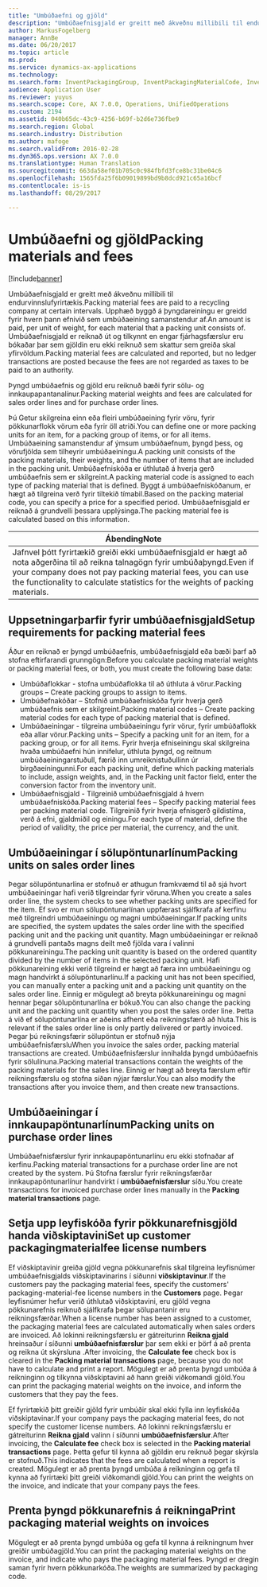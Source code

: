 ```yaml
---
title: "Umbúðaefni og gjöld"
description: "Umbúðaefnisgjald er greitt með ákveðnu millibili til endurvinnslufyrirtækis. Upphæð byggð á þyngdareiningu er greidd fyrir hvern þann efnivið sem umbúðaeining samanstendur af. Umbúðaefnisgjald er reiknað út og tilkynnt en engar fjárhagsfærslur eru bókaðar þar sem gjöldin eru ekki reiknuð sem skattur sem greiða skal yfirvöldum."
author: MarkusFogelberg
manager: AnnBe
ms.date: 06/20/2017
ms.topic: article
ms.prod: 
ms.service: dynamics-ax-applications
ms.technology: 
ms.search.form: InventPackagingGroup, InventPackagingMaterialCode, InventPackagingMaterialFee, InventPackagingMaterialTrans, InventPackagingMaterialTransPurch, InventPackagingUnit
audience: Application User
ms.reviewer: yuyus
ms.search.scope: Core, AX 7.0.0, Operations, UnifiedOperations
ms.custom: 2194
ms.assetid: 040b65dc-43c9-4256-b69f-b2d6e736fbe9
ms.search.region: Global
ms.search.industry: Distribution
ms.author: mafoge
ms.search.validFrom: 2016-02-28
ms.dyn365.ops.version: AX 7.0.0
ms.translationtype: Human Translation
ms.sourcegitcommit: 663da58ef01b705c0c984fbfd3fce8bc31be04c6
ms.openlocfilehash: 1565fda25f6b09019899bd9b8dcd921c65a16bcf
ms.contentlocale: is-is
ms.lasthandoff: 08/29/2017

---
```


# <a name="packing-materials-and-fees"></a><span data-ttu-id="4774f-105">Umbúðaefni og gjöld</span><span class="sxs-lookup"><span data-stu-id="4774f-105">Packing materials and fees</span></span>

[!include[banner](../includes/banner.md)]


<span data-ttu-id="4774f-106">Umbúðaefnisgjald er greitt með ákveðnu millibili til endurvinnslufyrirtækis.</span><span class="sxs-lookup"><span data-stu-id="4774f-106">Packing material fees are paid to a recycling company at certain intervals.</span></span> <span data-ttu-id="4774f-107">Upphæð byggð á þyngdareiningu er greidd fyrir hvern þann efnivið sem umbúðaeining samanstendur af.</span><span class="sxs-lookup"><span data-stu-id="4774f-107">An amount is paid, per unit of weight, for each material that a packing unit consists of.</span></span> <span data-ttu-id="4774f-108">Umbúðaefnisgjald er reiknað út og tilkynnt en engar fjárhagsfærslur eru bókaðar þar sem gjöldin eru ekki reiknuð sem skattur sem greiða skal yfirvöldum.</span><span class="sxs-lookup"><span data-stu-id="4774f-108">Packing material fees are calculated and reported, but no ledger transactions are posted because the fees are not regarded as taxes to be paid to an authority.</span></span>

<span data-ttu-id="4774f-109">Þyngd umbúðaefnis og gjöld eru reiknuð bæði fyrir sölu- og innkaupapantanalínur.</span><span class="sxs-lookup"><span data-stu-id="4774f-109">Packing material weights and fees are calculated for sales order lines and for purchase order lines.</span></span>

<span data-ttu-id="4774f-110">Þú Getur skilgreina einn eða fleiri umbúðaeining fyrir vöru, fyrir pökkunarflokk vörum eða fyrir öll atriði.</span><span class="sxs-lookup"><span data-stu-id="4774f-110">You can define one or more packing units for an item, for a packing group of items, or for all items.</span></span> <span data-ttu-id="4774f-111">Umbúðaeining samanstendur af ýmsum umbúðaefnum, þyngd þess, og vörufjölda sem tilheyrir umbúðaeiningu.</span><span class="sxs-lookup"><span data-stu-id="4774f-111">A packing unit consists of the packing materials, their weights, and the number of items that are included in the packing unit.</span></span> <span data-ttu-id="4774f-112">Umbúðaefniskóða er úthlutað á hverja gerð umbúðaefnis sem  er skilgreint.</span><span class="sxs-lookup"><span data-stu-id="4774f-112">A packing material code is assigned to each type of packing material that is defined.</span></span> <span data-ttu-id="4774f-113">Byggt á umbúðaefniskóðanum, er hægt að tilgreina verð fyrir tiltekið tímabil.</span><span class="sxs-lookup"><span data-stu-id="4774f-113">Based on the packing material code, you can specify a price for a specified period.</span></span> <span data-ttu-id="4774f-114">Umbúðaefnisgjald er reiknað á grundvelli þessara upplýsinga.</span><span class="sxs-lookup"><span data-stu-id="4774f-114">The packing material fee is calculated based on this information.</span></span>

| <span data-ttu-id="4774f-115">**Ábending**</span><span class="sxs-lookup"><span data-stu-id="4774f-115">**Note**</span></span>                                                                                                                                             |
|------------------------------------------------------------------------------------------------------------------------------------------------------|
| <span data-ttu-id="4774f-116">Jafnvel þótt fyrirtækið greiði ekki umbúðaefnisgjald er hægt að nota aðgerðina til að reikna talnagögn fyrir umbúðaþyngd.</span><span class="sxs-lookup"><span data-stu-id="4774f-116">Even if your company does not pay packing material fees, you can use the functionality to calculate statistics for the weights of packing materials.</span></span> |

## <a name="setup-requirements-for-packing-material-fees"></a><span data-ttu-id="4774f-117">Uppsetningarþarfir fyrir umbúðaefnisgjald</span><span class="sxs-lookup"><span data-stu-id="4774f-117">Setup requirements for packing material fees</span></span>
<span data-ttu-id="4774f-118">Áður en reiknað er þyngd umbúðaefnis, umbúðaefnisgjald eða bæði þarf að stofna eftirfarandi grunngögn:</span><span class="sxs-lookup"><span data-stu-id="4774f-118">Before you calculate packing material weights or packing material fees, or both, you must create the following base data:</span></span>

-   <span data-ttu-id="4774f-119">Umbúðaflokkar - stofna umbúðaflokka til að úthluta á vörur.</span><span class="sxs-lookup"><span data-stu-id="4774f-119">Packing groups – Create packing groups to assign to items.</span></span>
-   <span data-ttu-id="4774f-120">Umbúðefnakóðar – Stofnið umbúðaefniskóða fyrir hverja gerð umbúðaefnis sem er skilgreint.</span><span class="sxs-lookup"><span data-stu-id="4774f-120">Packing material codes – Create packing material codes for each type of packing material that is defined.</span></span>
-   <span data-ttu-id="4774f-121">Umbúðaeiningar - tilgreina umbúðaeiningu fyrir vörur, fyrir umbúðaflokk eða allar vörur.</span><span class="sxs-lookup"><span data-stu-id="4774f-121">Packing units – Specify a packing unit for an item, for a packing group, or for all items.</span></span> <span data-ttu-id="4774f-122">Fyrir hverja efniseiningu skal skilgreina hvaða umbúðaefni hún innifelur, úthluta þyngd, og reitnum umbúðaeiningarstuðull, færið inn umreiknistuðullinn úr birgðaeiningunni.</span><span class="sxs-lookup"><span data-stu-id="4774f-122">For each packing unit, define which packing materials to include, assign weights, and, in the Packing unit factor field, enter the conversion factor from the inventory unit.</span></span>
-   <span data-ttu-id="4774f-123">Umbúðaefnisgjald - Tilgreinið umbúðaefnisgjald á hvern umbúðaefniskóða.</span><span class="sxs-lookup"><span data-stu-id="4774f-123">Packing material fees – Specify packing material fees per packing material code.</span></span> <span data-ttu-id="4774f-124">Tilgreinið fyrir hverja efnisgerð gildistíma, verð á efni, gjaldmiðil og einingu.</span><span class="sxs-lookup"><span data-stu-id="4774f-124">For each type of material, define the period of validity, the price per material, the currency, and the unit.</span></span>

## <a name="packing-units-on-sales-order-lines"></a><span data-ttu-id="4774f-125">Umbúðaeiningar í sölupöntunarlínum</span><span class="sxs-lookup"><span data-stu-id="4774f-125">Packing units on sales order lines</span></span>
<span data-ttu-id="4774f-126">Þegar sölupöntunarlína er stofnuð er athugun framkvæmd til að sjá hvort umbúðaeiningar hafi verið tilgreindar fyrir vöruna.</span><span class="sxs-lookup"><span data-stu-id="4774f-126">When you create a sales order line, the system checks to see whether packing units are specified for the item.</span></span> <span data-ttu-id="4774f-127">Ef svo er mun sölupöntunarlínan uppfærast sjálfkrafa af kerfinu með tilgreindri umbúðaeiningu og magni umbúðaeiningar.</span><span class="sxs-lookup"><span data-stu-id="4774f-127">If packing units are specified, the system updates the sales order line with the specified packing unit and the packing unit quantity.</span></span> <span data-ttu-id="4774f-128">Magn umbúðaeiningar er reiknað á grundvelli pantaðs magns deilt með fjölda vara í valinni pökkunareiningu.</span><span class="sxs-lookup"><span data-stu-id="4774f-128">The packing unit quantity is based on the ordered quantity divided by the number of items in the selected packing unit.</span></span> <span data-ttu-id="4774f-129">Hafi pökkunareining ekki verið tilgreind er hægt að færa inn umbúðaeiningu og magn handvirkt á sölupöntunarlínu.</span><span class="sxs-lookup"><span data-stu-id="4774f-129">If a packing unit has not been specified, you can manually enter a packing unit and a packing unit quantity on the sales order line.</span></span> <span data-ttu-id="4774f-130">Einnig er mögulegt að breyta pökkunareiningu og magni hennar þegar sölupöntunarlína er bókuð.</span><span class="sxs-lookup"><span data-stu-id="4774f-130">You can also change the packing unit and the packing unit quantity when you post the sales order line.</span></span> <span data-ttu-id="4774f-131">Þetta á við ef sölupöntunarlína er aðeins afhent eða reikningsfærð að hluta.</span><span class="sxs-lookup"><span data-stu-id="4774f-131">This is relevant if the sales order line is only partly delivered or partly invoiced.</span></span> <span data-ttu-id="4774f-132">Þegar þú reikningsfærir sölupöntun er stofnuð nýja umbúðaefnisfærslu</span><span class="sxs-lookup"><span data-stu-id="4774f-132">When you invoice the sales order, packing material transactions are created.</span></span> <span data-ttu-id="4774f-133">Umbúðaefnisfærslur innihalda þyngd umbúðaefnis fyrir sölulínuna.</span><span class="sxs-lookup"><span data-stu-id="4774f-133">Packing material transactions contain the weights of the packing materials for the sales line.</span></span> <span data-ttu-id="4774f-134">Einnig er hægt að breyta færslum eftir reikningsfærslu og stofna síðan nýjar færslur.</span><span class="sxs-lookup"><span data-stu-id="4774f-134">You can also modify the transactions after you invoice them, and then create new transactions.</span></span>

## <a name="packing-units-on-purchase-order-lines"></a><span data-ttu-id="4774f-135">Umbúðaeiningar í innkaupapöntunarlínum</span><span class="sxs-lookup"><span data-stu-id="4774f-135">Packing units on purchase order lines</span></span>
<span data-ttu-id="4774f-136">Umbúðaefnisfærslur fyrir innkaupapöntunarlínu eru ekki stofnaðar af kerfinu.</span><span class="sxs-lookup"><span data-stu-id="4774f-136">Packing material transactions for a purchase order line are not created by the system.</span></span> <span data-ttu-id="4774f-137">Þú Stofna færslur fyrir reikningsfærðar innkaupapöntunarlínur handvirkt í **umbúðaefnisfærslur** síðu.</span><span class="sxs-lookup"><span data-stu-id="4774f-137">You create transactions for invoiced purchase order lines manually in the **Packing material transactions** page.</span></span>

## <a name="set-up-customer-packagingmaterialfee-license-numbers"></a><span data-ttu-id="4774f-138">Setja upp leyfiskóða fyrir pökkunarefnisgjöld handa viðskiptavini</span><span class="sxs-lookup"><span data-stu-id="4774f-138">Set up customer packagingmaterialfee license numbers</span></span>
<span data-ttu-id="4774f-139">Ef viðskiptavinir greiða gjöld vegna pökkunarefnis skal tilgreina leyfisnúmer umbúðaefnisgjalds viðskiptavinarins í síðunni **viðskiptavinur**.</span><span class="sxs-lookup"><span data-stu-id="4774f-139">If the customers pay the packaging material fees, specify the customers' packaging-material-fee license numbers in the **Customers** page.</span></span> <span data-ttu-id="4774f-140">Þegar leyfisnúmer hefur verið úthlutað viðskiptavini, eru gjöld vegna pökkunarefnis reiknuð sjálfkrafa þegar sölupantanir eru reikningsfærðar.</span><span class="sxs-lookup"><span data-stu-id="4774f-140">When a license number has been assigned to a customer, the packaging material fees are calculated automatically when sales orders are invoiced.</span></span> <span data-ttu-id="4774f-141">Að lokinni reikningsfærslu er gátreiturinn  **Reikna gjald** hreinsaður í síðunni **umbúðaefnisfærslur** þar sem ekki er þörf á að prenta og reikna út skýrsluna .</span><span class="sxs-lookup"><span data-stu-id="4774f-141">After invoicing, the **Calculate fee** check box is cleared in the **Packing material transactions** page, because you do not have to calculate and print a report.</span></span> <span data-ttu-id="4774f-142">Mögulegt er að prenta þyngd umbúða á reikninginn og tilkynna viðskiptavini að hann greiði viðkomandi gjöld.</span><span class="sxs-lookup"><span data-stu-id="4774f-142">You can print the packaging material weights on the invoice, and inform the customers that they pay the fees.</span></span> 

<span data-ttu-id="4774f-143">Ef fyrirtækið þitt greiðir gjöld fyrir umbúðir skal ekki fylla inn leyfiskóða viðskiptavinar.</span><span class="sxs-lookup"><span data-stu-id="4774f-143">If your company pays the packaging material fees, do not specify the customer license numbers.</span></span> <span data-ttu-id="4774f-144">Að lokinni reikningsfærslu er gátreiturinn  **Reikna gjald** valinn í síðunni **umbúðaefnisfærslur**.</span><span class="sxs-lookup"><span data-stu-id="4774f-144">After invoicing, the **Calculate fee** check box is selected in the **Packing material transactions** page.</span></span> <span data-ttu-id="4774f-145">Þetta gefur til kynna að gjöldin eru reiknuð þegar skýrsla er stofnuð.</span><span class="sxs-lookup"><span data-stu-id="4774f-145">This indicates that the fees are calculated when a report is created.</span></span> <span data-ttu-id="4774f-146">Mögulegt er að prenta þyngd umbúða á reikninginn og gefa til kynna að fyrirtæki þitt greiði viðkomandi gjöld.</span><span class="sxs-lookup"><span data-stu-id="4774f-146">You can print the weights on the invoice, and indicate that your company pays the fees.</span></span>

## <a name="print-packaging-material-weights-on-invoices"></a><span data-ttu-id="4774f-147">Prenta þyngd pökkunarefnis á reikninga</span><span class="sxs-lookup"><span data-stu-id="4774f-147">Print packaging material weights on invoices</span></span>
<span data-ttu-id="4774f-148">Mögulegt er að prenta þyngd umbúða og gefa til kynna á reikningnum hver greiðir umbúðagjöld.</span><span class="sxs-lookup"><span data-stu-id="4774f-148">You can print the packaging material weights on the invoice, and indicate who pays the packaging material fees.</span></span> <span data-ttu-id="4774f-149">Þyngd er dregin saman fyrir hvern pökkunarkóða.</span><span class="sxs-lookup"><span data-stu-id="4774f-149">The weights are summarized by packaging code.</span></span>
 





